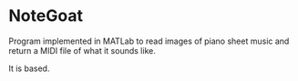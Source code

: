 # NoteGoat
Program implemented in MATLab to read images of piano sheet music and return a MIDI file of what it sounds like. 


It is based.
